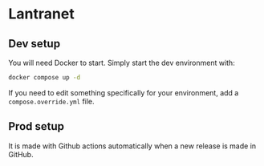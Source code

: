 # Lantranet

## Dev setup

You will need Docker to start.
Simply start the dev environment with:

```bash
docker compose up -d
```

If you need to edit something specifically for your environment, add a `compose.override.yml` file.

## Prod setup

It is made with Github actions automatically when a new release is made in GitHub.
